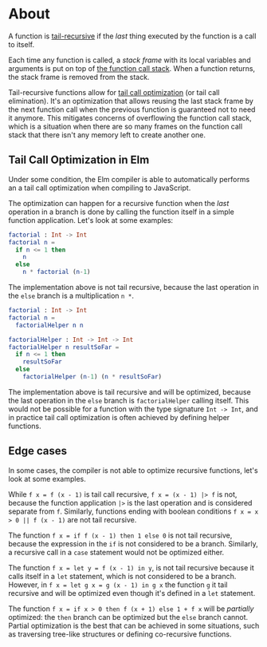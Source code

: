 # About

A function is [tail-recursive][recursion-tc] if the _last_ thing executed by the function is a call to itself.

Each time any function is called, a _stack frame_ with its local variables and arguments is put on top of [the function call stack][call-stack].
When a function returns, the stack frame is removed from the stack.

Tail-recursive functions allow for [tail call optimization][tail-call-optimization] (or tail call elimination).
It's an optimization that allows reusing the last stack frame by the next function call when the previous function is guaranteed not to need it anymore.
This mitigates concerns of overflowing the function call stack, which is a situation when there are so many frames on the function call stack that there isn't any memory left to create another one.

## Tail Call Optimization in Elm

Under some condition, the Elm compiler is able to automatically performs an a tail call optimization when compiling to JavaScript.

The optimization can happen for a recursive function when the _last_ operation in a branch is done by calling the function itself in a simple function application.
Let's look at some examples:

```elm
factorial : Int -> Int
factorial n =
  if n <= 1 then
    n
  else
    n * factorial (n-1)
```

The implementation above is not tail recursive, because the last operation in the `else` branch is a multiplication `n *`.

```elm
factorial : Int -> Int
factorial n =
  factorialHelper n n

factorialHelper : Int -> Int -> Int
factorialHelper n resultSoFar =
  if n <= 1 then
    resultSoFar
  else
    factorialHelper (n-1) (n * resultSoFar)
```

The implementation above is tail recursive and will be optimized, because the last operation in the `else` branch is `factorialHelper` calling itself.
This would not be possible for a function with the type signature `Int -> Int`, and in practice tail call optimization is often achieved by defining helper functions.

## Edge cases

In some cases, the compiler is not able to optimize recursive functions, let's look at some examples.

While `f x = f (x - 1)` is tail call recursive, `f x = (x - 1) |> f` is not, because the function application `|>` is the last operation and is considered separate from `f`.
Similarly, functions ending with boolean conditions `f x = x > 0 || f (x - 1)` are not tail recursive.

The function `f x = if f (x - 1) then 1 else 0` is not tail recursive, because the expression in the `if` is not considered to be a branch.
Similarly, a recursive call in a `case` statement would not be optimized either.

The function `f x = let y = f (x - 1) in y`, is not tail recursive because it calls itself in a `let` statement, which is not considered to be a branch.
However, in `f x = let g x = g (x - 1) in g x` the function `g` it tail recursive and will be optimized even though it's defined in a `let` statement.

The function `f x = if x > 0 then f (x + 1) else 1 + f x` will be _partially_ optimized: the `then` branch can be optimized but the `else` branch cannot.
Partial optimization is the best that can be achieved in some situations, such as traversing tree-like structures or defining co-recursive functions.

[recursion-tc]: https://en.wikipedia.org/wiki/Tail_call
[call-stack]: https://en.wikipedia.org/wiki/Call_stack
[tail-call-optimization]: https://jfmengels.net/tail-call-optimization/
